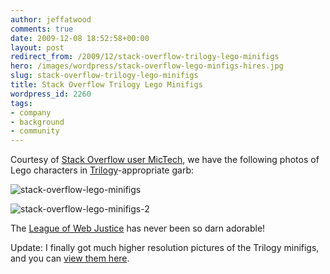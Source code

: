 ```yaml
---
author: jeffatwood
comments: true
date: 2009-12-08 18:52:58+00:00
layout: post
redirect_from: /2009/12/stack-overflow-trilogy-lego-minifigs
hero: /images/wordpress/stack-overflow-lego-minfigs-hires.jpg
slug: stack-overflow-trilogy-lego-minifigs
title: Stack Overflow Trilogy Lego Minifigs
wordpress_id: 2260
tags:
- company
- background
- community
---
```



Courtesy of [Stack Overflow user MicTech](http://stackoverflow.com/users/69684/mictech), we have the following photos of Lego characters in [Trilogy](http://blog.stackoverflow.com/2009/05/the-stack-overflow-trilogy/)-appropriate garb:



![stack-overflow-lego-minifigs](/blog/images/wordpress/stack-overflow-lego-minfigs-hires.jpg)



![stack-overflow-lego-minifigs-2](/blog/images/wordpress/stack-overflow-lego-minfigs-2-hires.jpg)



The [League of Web Justice](http://blog.stackoverflow.com/2009/07/why-cant-you-have-just-one-site/) has never been so darn adorable!



Update: I finally got much higher resolution pictures of the Trilogy minifigs, and you can [view them here](http://www.flickr.com/photos/eggsmclaren/).


